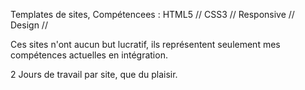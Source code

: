 Templates de sites, Compétencees : HTML5 // CSS3 // Responsive // Design //

Ces sites n'ont aucun but lucratif, ils représentent seulement mes compétences actuelles en intégration.

2 Jours de travail par site, que du plaisir.
